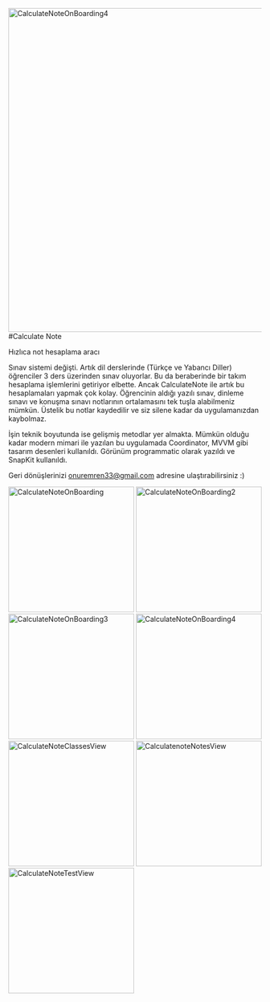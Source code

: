 <img width="645" alt="CalculateNoteOnBoarding4" src="https://github.com/OnurEmren/CalculateNote/assets/98044736/7ed369f4-3d7c-44a9-99f7-9bf0c911f802">#Calculate Note

Hızlıca not hesaplama aracı

Sınav sistemi değişti. Artık dil derslerinde (Türkçe ve Yabancı Diller) öğrenciler 3 ders üzerinden sınav oluyorlar. Bu da beraberinde bir takım hesaplama işlemlerini getiriyor elbette. Ancak CalculateNote ile artık bu hesaplamaları yapmak çok kolay. Öğrencinin aldığı yazılı sınav, dinleme sınavı ve konuşma sınavı notlarının ortalamasını tek tuşla alabilmeniz mümkün. Üstelik bu notlar kaydedilir ve siz silene kadar da uygulamanızdan kaybolmaz. 

İşin teknik boyutunda ise gelişmiş metodlar yer almakta. Mümkün olduğu kadar modern mimari ile yazılan bu uygulamada Coordinator, MVVM gibi tasarım desenleri kullanıldı. Görünüm programmatic olarak yazıldı ve SnapKit kullanıldı.

Geri dönüşlerinizi onuremren33@gmail.com adresine ulaştırabilirsiniz :)

<img width="250" alt="CalculateNoteOnBoarding" src="https://github.com/OnurEmren/CalculateNote/assets/98044736/3e2bac59-d18b-42f9-899c-6582785b6b60">
<img width="250" alt="CalculateNoteOnBoarding2" src="https://github.com/OnurEmren/CalculateNote/assets/98044736/320ab54d-9838-49d0-b36c-c3e6d6bd5c5d">
<img width="250" alt="CalculateNoteOnBoarding3" src="https://github.com/OnurEmren/CalculateNote/assets/98044736/5d621b00-470d-4a0c-8498-ef3de18ee9ab">
<img width="250" alt="CalculateNoteOnBoarding4" src="https://github.com/OnurEmren/CalculateNote/assets/98044736/c09524ba-f31d-4d9e-9881-dba79cc62d17">
<img width="250" alt="CalculateNoteClassesView" src="https://github.com/OnurEmren/CalculateNote/assets/98044736/6daf78ff-32d0-4f83-b4a3-eb0031553dc9">
<img width="250" alt="CalculatenoteNotesView" src="https://github.com/OnurEmren/CalculateNote/assets/98044736/4bcee5bf-724f-4487-b5cc-d2453d1349e5">
<img width="250" alt="CalculateNoteTestView" src="https://github.com/OnurEmren/CalculateNote/assets/98044736/f8f7ad9f-4227-43bd-9ccf-eb288db8ff68">
